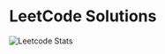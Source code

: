 # LeetCode Solutions
![Leetcode Stats](https://leetcard.jacoblin.cool/fbkeskin?theme=nord&font=Montaga&ext=activity)
